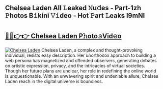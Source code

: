 ## Chelsea Laden All 𝙻eaked 𝙽u𝚍es - Part-1zh 𝙿hotos B𝚒kini 𝚅𝚒deo - Hot 𝙿art 𝙻eaks l9mNI

# <h2><a href="http://ld67l92.urlbe.top/?page=Chelsea+Laden">🔗🔗👉👉 Chelsea Laden P𝚑oto𝚜Vid𝚎o</a></h2>

[![Chelsea Laden](https://i.imgur.com/eBuTRDB.gif)](http://ld67l92.urlbe.top/?page=Chelsea+Laden)
Chelsea Laden, a complex and thought-provoking individual, resists easy description. Her unorthodox approach to building a web persona has magnetized and offended observers, generating debates on artistic expression, privacy, and the intricacies of virtual societies. Though her future plans are unclear, her role in redefining the online world is unquestionable. With an unwavering spirit and undeniable allure, Chelsea Laden reach in the digital universe is boundless.
